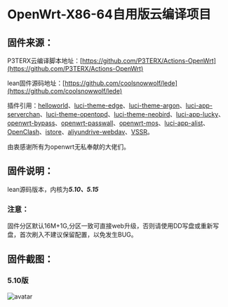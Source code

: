 # OpenWrt-X86-64自用版云编译项目

## 固件来源：

P3TERX云编译脚本地址：[https://github.com/P3TERX/Actions-OpenWrt](https://github.com/P3TERX/Actions-OpenWrt)

lean固件源码地址：[https://github.com/coolsnowwolf/lede](https://github.com/coolsnowwolf/lede)

插件引用：[helloworld](https://github.com/fw876/helloworld.git)、[luci-theme-edge](https://github.com/garypang13/luci-theme-edge.git)、[luci-theme-argon](https://github.com/jerrykuku/luci-theme-argon.git)、[luci-app-serverchan](https://github.com/tty228/luci-app-serverchan.git)、[luci-theme-opentopd](https://github.com/sirpdboy/luci-theme-opentopd.git)、[luci-theme-neobird](https://github.com/thinktip/luci-theme-neobird.git)、[luci-app-lucky](https://github.com/sirpdboy/luci-app-lucky.git)、[openwrt-bypass](https://github.com/kiddin9/openwrt-bypass.git)、[openwrt-passwall](https://github.com/xiaorouji/openwrt-passwall.git)、[openwrt-mos](https://github.com/QiuSimons/openwrt-mos.git)、[luci-app-alist](https://github.com/sbwml/luci-app-alist.git)、[OpenClash](https://github.com/vernesong/OpenClash.git)、[istore](https://github.com/linkease/istore.git)、[aliyundrive-webdav](https://github.com/messense/aliyundrive-webdav)、[VSSR](https://github.com/jerrykuku/openwrt-package)。

由衷感谢所有为openwrt无私奉献的大佬们。

## 固件说明：

lean源码版本，内核为***5.10、5.15***

### 注意：

固件分区默认16M+1G,分区一致可直接web升级，否则请使用DD写盘或重新写盘，首次刷入不建议保留配置，以免发生BUG。

## 固件截图：
### 5.10版
![avatar](https://raw.githubusercontent.com/firkerword/openwrt-Exclusive/main/boc/c.jpg)

